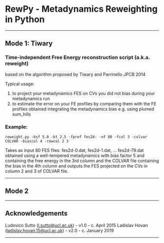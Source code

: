 # RewPy - Metadynamics Reweighting in Python

---
## Mode 1: Tiwary
### Time-independent Free Energy reconstruction script (a.k.a. reweight)
based on the algorithm proposed by Tiwary and Parrinello JPCB 2014

Typical usage:

1. to project your metadynamics FES on CVs you did not bias during your metadynamics run
2. to estimate the error on your FE profiles by comparing them with the FE profiles obtained integrating the metadynamics bias e.g. using plumed sum_hills

### Example:
```shell
reweight.py -bsf 5.0 -kt 2.5 -fpref fes2d- -nf 80 -fcol 3 -colvar COLVAR -biascol 4 -rewcol 2 3
```
Takes as input 80 FES files: fes2d-0.dat, fes2d-1.dat, ... fes2d-79.dat obtained using a well-tempered
metadynamics with bias factor 5 and containing the free energy in the 3rd column and the COLVAR file
containing the bias in the 4th column and outputs the FES projected on the CVs in column 2 and 3 of COLVAR file.

---
## Mode 2

---
## Acknowledgements

Ludovico Sutto (l.sutto@ucl.ac.uk) - v1.0 - c. April 2015
Ladislav Hovan (ladislav.hovan.15@ucl.ac.uk) - v2.0 - c. January 2019

---

